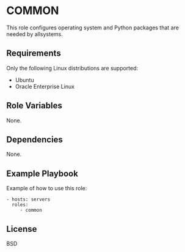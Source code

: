 COMMON
======

This role configures operating system and Python packages that are needed by allsystems.

Requirements
------------

Only the following Linux distributions are supported:
* Ubuntu
* Oracle Enterprise Linux

Role Variables
--------------

None.

Dependencies
------------

None.

Example Playbook
----------------

Example of how to use this role:

    - hosts: servers
      roles:
         - common

License
-------

BSD

